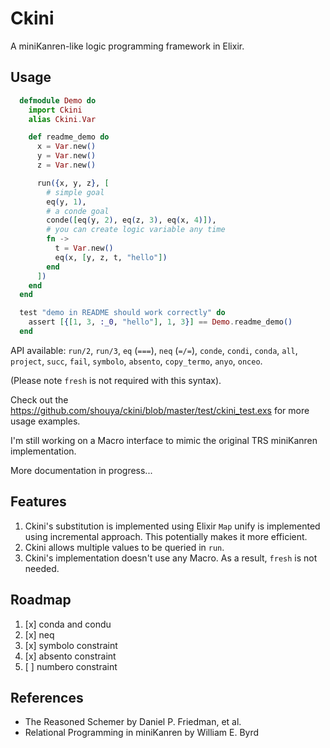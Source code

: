 # Ckini

A miniKanren-like logic programming framework in Elixir.

## Usage

``` elixir
  defmodule Demo do
    import Ckini
    alias Ckini.Var

    def readme_demo do
      x = Var.new()
      y = Var.new()
      z = Var.new()

      run({x, y, z}, [
        # simple goal
        eq(y, 1),
        # a conde goal
        conde([eq(y, 2), eq(z, 3), eq(x, 4)]),
        # you can create logic variable any time
        fn ->
          t = Var.new()
          eq(x, [y, z, t, "hello"])
        end
      ])
    end
  end

  test "demo in README should work correctly" do
    assert [{[1, 3, :_0, "hello"], 1, 3}] == Demo.readme_demo()
  end
```


API available: `run/2`, `run/3`, `eq` (`===`), `neq` (`=/=`), `conde`, `condi`, `conda`, `all`, `project`, `succ`, `fail`, `symbolo`, `absento`, `copy_termo`, `anyo`, `onceo`.

(Please note `fresh` is not required with this syntax).

Check out the https://github.com/shouya/ckini/blob/master/test/ckini_test.exs for more usage examples.

I'm still working on a Macro interface to mimic the original TRS miniKanren implementation.

More documentation in progress...

## Features

1. Ckini's substitution is implemented using Elixir `Map` unify is implemented using incremental approach. This potentially makes it more efficient.
2. Ckini allows multiple values to be queried in `run`.
3. Ckini's implementation doesn't use any Macro. As a result, `fresh` is not needed.

## Roadmap

1. [x] conda and condu
2. [x] neq
3. [x] symbolo constraint
4. [x] absento constraint
5. [ ] numbero constraint

## References

- The Reasoned Schemer by Daniel P. Friedman, et al.
- Relational Programming in miniKanren by William E. Byrd
